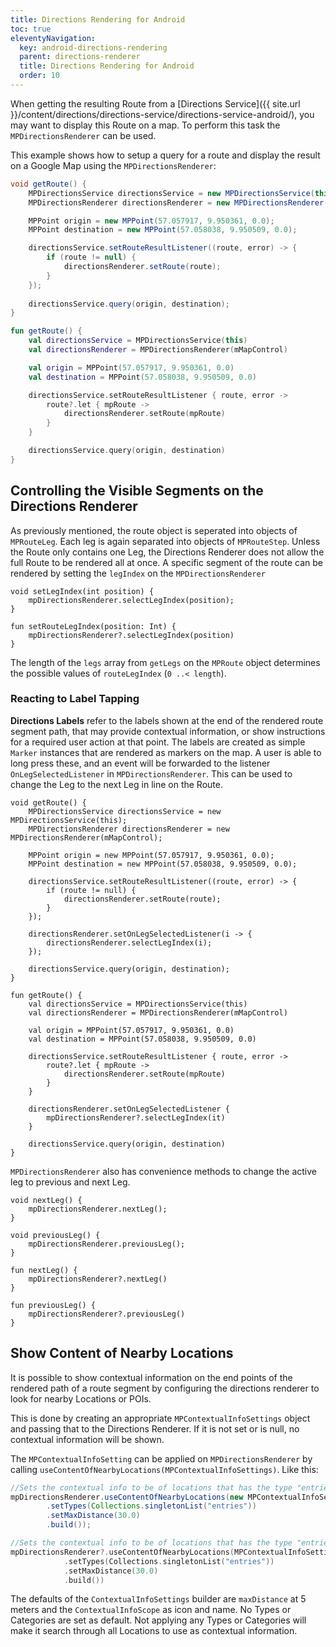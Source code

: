 ```yaml
---
title: Directions Rendering for Android
toc: true
eleventyNavigation:
  key: android-directions-rendering
  parent: directions-renderer
  title: Directions Rendering for Android
  order: 10
---
```


When getting the resulting Route from a [Directions Service]({{ site.url }}/content/directions/directions-service/directions-service-android/), you may want to display this Route on a map. To perform this task the `MPDirectionsRenderer` can be used.

This example shows how to setup a query for a route and display the result on a Google Map using the `MPDirectionsRenderer`:

<mi-tabs>
<mi-tab label="Java" tab-for="java"></mi-tab>
<mi-tab label="Kotlin" tab-for="kotlin"></mi-tab>
<mi-tab-panel id="java">

```java
void getRoute() {
    MPDirectionsService directionsService = new MPDirectionsService(this);
    MPDirectionsRenderer directionsRenderer = new MPDirectionsRenderer(mMapControl);

    MPPoint origin = new MPPoint(57.057917, 9.950361, 0.0);
    MPPoint destination = new MPPoint(57.058038, 9.950509, 0.0);

    directionsService.setRouteResultListener((route, error) -> {
        if (route != null) {
            directionsRenderer.setRoute(route);
        }
    });
    
    directionsService.query(origin, destination);
}
```

</mi-tab-panel>
<mi-tab-panel id="kotlin">

```kotlin
fun getRoute() {
    val directionsService = MPDirectionsService(this)
    val directionsRenderer = MPDirectionsRenderer(mMapControl)

    val origin = MPPoint(57.057917, 9.950361, 0.0)
    val destination = MPPoint(57.058038, 9.950509, 0.0)

    directionsService.setRouteResultListener { route, error ->
        route?.let { mpRoute -> 
            directionsRenderer.setRoute(mpRoute)    
        }
    }

    directionsService.query(origin, destination)
}
```

</mi-tab-panel>
</mi-tabs>

## Controlling the Visible Segments on the Directions Renderer

As previously mentioned, the route object is seperated into objects of `MPRouteLeg`. Each leg is again separated into objects of `MPRouteStep`. Unless the Route only contains one Leg, the Directions Renderer does not allow the full Route to be rendered all at once. A specific segment of the route can be rendered by setting the `legIndex` on the `MPDirectionsRenderer`

<mi-tabs>
<mi-tab label="Java" tab-for="java"></mi-tab>
<mi-tab label="Kotlin" tab-for="kotlin"></mi-tab>
<mi-tab-panel id="java">

```java/1
void setLegIndex(int position) {
    mpDirectionsRenderer.selectLegIndex(position);
}
```

</mi-tab-panel>
<mi-tab-panel id="kotlin">

```kotlin/1
fun setRouteLegIndex(position: Int) {
    mpDirectionsRenderer?.selectLegIndex(position)
}
```

</mi-tab-panel>
</mi-tabs>

The length of the `legs` array from `getLegs` on the `MPRoute` object determines the possible values of `routeLegIndex` (`0 ..< length`).

### Reacting to Label Tapping

**Directions Labels** refer to the labels shown at the end of the rendered route segment path, that may provide contextual information, or show instructions for a required user action at that point. The labels are created as simple `Marker` instances that are rendered as markers on the map. A user is able to long press these, and an event will be forwarded to the listener `OnLegSelectedListener` in `MPDirectionsRenderer`. This can be used to change the Leg to the next Leg in line on the Route.

<mi-tabs>
<mi-tab label="Java" tab-for="java"></mi-tab>
<mi-tab label="Kotlin" tab-for="kotlin"></mi-tab>
<mi-tab-panel id="java">

```java/3
void getRoute() {
    MPDirectionsService directionsService = new MPDirectionsService(this);
    MPDirectionsRenderer directionsRenderer = new MPDirectionsRenderer(mMapControl);

    MPPoint origin = new MPPoint(57.057917, 9.950361, 0.0);
    MPPoint destination = new MPPoint(57.058038, 9.950509, 0.0);

    directionsService.setRouteResultListener((route, error) -> {
        if (route != null) {
            directionsRenderer.setRoute(route);
        }
    });
    
    directionsRenderer.setOnLegSelectedListener(i -> {
        directionsRenderer.selectLegIndex(i);        
    });

    directionsService.query(origin, destination);
}
```

</mi-tab-panel>
<mi-tab-panel id="kotlin">

```kotlin/3
fun getRoute() {
    val directionsService = MPDirectionsService(this)
    val directionsRenderer = MPDirectionsRenderer(mMapControl)

    val origin = MPPoint(57.057917, 9.950361, 0.0)
    val destination = MPPoint(57.058038, 9.950509, 0.0)

    directionsService.setRouteResultListener { route, error ->
        route?.let { mpRoute ->
            directionsRenderer.setRoute(mpRoute)
        }
    }

    directionsRenderer.setOnLegSelectedListener { 
        mpDirectionsRenderer?.selectLegIndex(it)
    }

    directionsService.query(origin, destination)
}
```

</mi-tab-panel>
</mi-tabs>

`MPDirectionsRenderer` also has convenience methods to change the active leg to previous and next Leg.

<mi-tabs>
<mi-tab label="Java" tab-for="java"></mi-tab>
<mi-tab label="Kotlin" tab-for="kotlin"></mi-tab>
<mi-tab-panel id="java">

```java/1,5
void nextLeg() {
    mpDirectionsRenderer.nextLeg();
}

void previousLeg() {
    mpDirectionsRenderer.previousLeg();
}
```

</mi-tab-panel>
<mi-tab-panel id="kotlin">

```kotlin/1,5
fun nextLeg() {
    mpDirectionsRenderer?.nextLeg()
}

fun previousLeg() {
    mpDirectionsRenderer?.previousLeg()
}
```

</mi-tab-panel>
</mi-tabs>

## Show Content of Nearby Locations

It is possible to show contextual information on the end points of the rendered path of a route segment by configuring the directions renderer to look for nearby Locations or POIs.

This is done by creating an appropriate `MPContextualInfoSettings` object and passing that to the Directions Renderer. If it is not set or is null, no contextual information will be shown.

The `MPContextualInfoSetting` can be applied on `MPDirectionsRenderer` by calling `useContentOfNearbyLocations(MPContextualInfoSettings)`. Like this:

<mi-tabs>
<mi-tab label="Java" tab-for="java"></mi-tab>
<mi-tab label="Kotlin" tab-for="kotlin"></mi-tab>
<mi-tab-panel id="java">

```java
//Sets the contextual info to be of locations that has the type "entries" and searches within a max distance of 30 meters from the end point of the current route segment
mpDirectionsRenderer.useContentOfNearbyLocations(new MPContextualInfoSettings.Builder()
        .setTypes(Collections.singletonList("entries"))
        .setMaxDistance(30.0)
        .build());
```

</mi-tab-panel>
<mi-tab-panel id="kotlin">

```kotlin
//Sets the contextual info to be of locations that has the type "entries" and searches within a max distance of 30 meters from the end point of the current route segment
mpDirectionsRenderer?.useContentOfNearbyLocations(MPContextualInfoSettings.Builder()
            .setTypes(Collections.singletonList("entries"))
            .setMaxDistance(30.0)
            .build())
```

</mi-tab-panel>
</mi-tabs>

The defaults of the `ContextualInfoSettings` builder are `maxDistance` at 5 meters and the `ContextualInfoScope` as icon and name. No Types or Categories are set as default. Not applying any Types or Categories will make it search through all Locations to use as contextual information.
